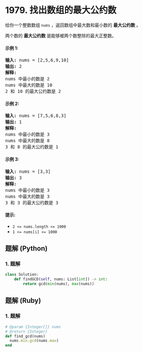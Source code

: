 # 1979. 找出数组的最大公约数
给你一个整数数组 `nums` ，返回数组中最大数和最小数的 **最大公约数** 。

两个数的 **最大公约数** 是能够被两个数整除的最大正整数。

#### 示例 1:
<pre>
<strong>输入:</strong> nums = [2,5,6,9,10]
<strong>输出:</strong> 2
<strong>解释:</strong>
nums 中最小的数是 2
nums 中最大的数是 10
2 和 10 的最大公约数是 2
</pre>

#### 示例 2:
<pre>
<strong>输入:</strong> nums = [7,5,6,8,3]
<strong>输出:</strong> 1
<strong>解释:</strong>
nums 中最小的数是 3
nums 中最大的数是 8
3 和 8 的最大公约数是 1
</pre>

#### 示例 3:
<pre>
<strong>输入:</strong> nums = [3,3]
<strong>输出:</strong> 3
<strong>解释:</strong>
nums 中最小的数是 3
nums 中最大的数是 3
3 和 3 的最大公约数是 3
</pre>

#### 提示:
* `2 <= nums.length <= 1000`
* `1 <= nums[i] <= 1000`

## 题解 (Python)

### 1. 题解
```Python
class Solution:
    def findGCD(self, nums: List[int]) -> int:
        return gcd(min(nums), max(nums))
```

## 题解 (Ruby)

### 1. 题解
```Ruby
# @param {Integer[]} nums
# @return {Integer}
def find_gcd(nums)
  nums.min.gcd(nums.max)
end
```
